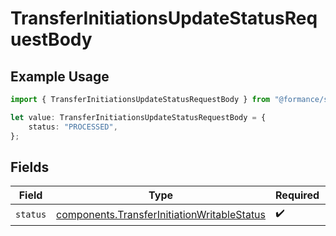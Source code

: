 # TransferInitiationsUpdateStatusRequestBody

## Example Usage

```typescript
import { TransferInitiationsUpdateStatusRequestBody } from "@formance/sdk-connectivity/models/operations";

let value: TransferInitiationsUpdateStatusRequestBody = {
    status: "PROCESSED",
};
```

## Fields

| Field                                                                                                      | Type                                                                                                       | Required                                                                                                   | Description                                                                                                |
| ---------------------------------------------------------------------------------------------------------- | ---------------------------------------------------------------------------------------------------------- | ---------------------------------------------------------------------------------------------------------- | ---------------------------------------------------------------------------------------------------------- |
| `status`                                                                                                   | [components.TransferInitiationWritableStatus](../../models/components/transferinitiationwritablestatus.md) | :heavy_check_mark:                                                                                         | N/A                                                                                                        |